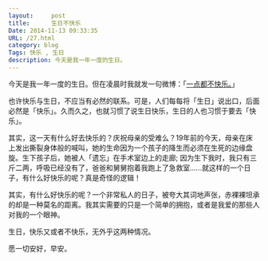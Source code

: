 ```yaml
---
layout:     post
title:      生日不快乐
Date: 2014-11-13 09:33:35
URL: /27.html
category: blog
Tags: 快乐 , 生日
description: 今天是我一年一度的生日。
---
```





今天是我一年一度的生日。但在凌晨时我就发一句微博：「[一点都不快乐。](http://weibo.com/1706725757/BvZntkqAx?from=page_1005051706725757_profile&amp;wvr=6&amp;mod=weibotime&amp;type=comment)」

也许快乐与生日，不应当有必然的联系。可是，人们每每将「生日」说出口，后面必然是「快乐」。久而久之，也就习惯了说生日快乐，生日的人也习惯于要去「快乐」。

其实，这一天有什么好去快乐的？庆祝母亲的受难么？19年前的今天，母亲在床上发出撕裂身体般的喊叫，她的生命因为一个孩子的降生而必须在生死的边缘盘旋。生下孩子后，她被人「遗忘」在手术室边上的走廊; 因为生下我时，我只有三斤二两，呼吸已经没有了，爸爸和舅舅抱着我跑上了急救室......就这样的一个日子，有什么好快乐的呢？真是奇怪的逻辑！

其实，有什么好快乐的呢？一个非常私人的日子，被夸大其词地声张，赤裸裸坦承的却是一种莫名的距离。我其实需要的只是一个简单的拥抱，或者是我爱的那些人对我的一个眼神。

生日，快乐又或者不快乐，无外乎这两种情况。

愿一切安好，早安。